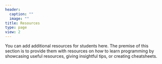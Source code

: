 ```yaml
---
header:
  caption: ""
  image: ""
title: Resources
type: page
view: 2
---
```


You can add additional resources for students here. The premise of this section
is to provide them with resources on *how* to learn programming by showcasing
useful resources, giving insightful tips, or creating cheatsheets.
